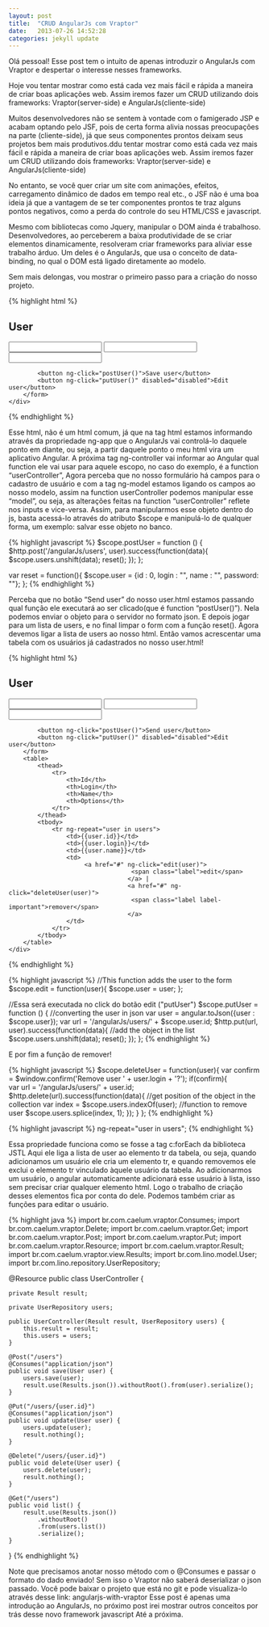 ```yaml
---
layout: post
title:  "CRUD AngularJs com Vraptor"
date:   2013-07-26 14:52:28
categories: jekyll update
---
```

<p>
Olá pessoal!
Esse post tem o intuito de apenas introduzir o AngularJs com Vraptor e despertar o interesse nesses frameworks.

Hoje vou tentar mostrar como está cada vez mais fácil e rápida a maneira de criar boas aplicações web. Assim iremos fazer um CRUD utilizando dois frameworks: Vraptor(server-side) e AngularJs(cliente-side)

<p>
Muitos desenvolvedores não se sentem à vontade com o famigerado JSP e acabam optando pelo JSF, pois de certa forma alivia nossas preocupações na parte (cliente-side), já que seus componentes prontos deixam seus projetos bem mais produtivos.ddu tentar mostrar como está cada vez mais fácil e rápida a maneira de criar boas aplicações web. Assim iremos fazer um CRUD utilizando dois frameworks: Vraptor(server-side) e AngularJs(cliente-side)

<p>
No entanto, se você quer criar um site com animações, efeitos, carregamento dinâmico de dados em tempo real etc., o JSF não é uma boa ideia já que a vantagem de se ter componentes prontos te traz alguns pontos negativos, como a perda do controle do seu HTML/CSS e javascript.


Mesmo com bibliotecas como Jquery, manipular o DOM ainda é trabalhoso. Desenvolvedores, ao perceberem a baixa produtividade de se criar elementos dinamicamente, resolveram criar frameworks para aliviar esse trabalho árduo. Um deles é o AngularJs, que usa o conceito de data-binding, no qual o DOM está ligado diretamente ao modelo.

Sem mais delongas, vou mostrar o primeiro passo para a criação do nosso projeto.
</p>

{% highlight html %}
<html ng-app>
<body ng-controller="userController">
<h2>User</h2>
    <div>
        <form class="form">
            <input type="hidden" value="" ng-model="user.id">
            <input type="text" ng-model="user.login">
            <input type="text" ng-model="user.name">
            <input type="password" ng-model="user.password">
 
            <button ng-click="postUser()">Save user</button>
            <button ng-click="putUser()" disabled="disabled">Edit user</button>
        </form>
    </div>
</body>
<script type="text/javascript" src="js/jquery-min.js"></script>
<script type="text/javascript" src="js/angular.min.js"></script>
<script type="text/javascript" src="js/userController.js"></script>
</html>
{% endhighlight %}

<p>
Esse html, não é um html comum, já que na tag html estamos informando através da propriedade ng-app que o AngularJs vai controlá-lo daquele ponto em diante, ou seja, a partir daquele ponto o meu html vira um aplicativo Angular.
A próxima tag ng-controller vai informar ao Angular qual function ele vai usar para aquele escopo, no caso do exemplo, é a function “userController”, Agora perceba que no nosso formulário há campos para o cadastro de usuário e com a tag ng-model estamos ligando os campos ao nosso modelo, assim na function userController podemos manipular esse “model”, ou seja, as alterações feitas na function “userController” reflete nos inputs e vice-versa.
Assim, para manipularmos esse objeto dentro do js, basta acessá-lo através do atributo $scope e manipulá-lo de qualquer forma, um exemplo: salvar esse objeto no banco.
</p>


{% highlight javascript %}
$scope.postUser = function () {
    $http.post('/angularJs/users', user).success(function(data){
        $scope.users.unshift(data);
        reset();
    });
};
 
var reset = function(){
    $scope.user = {id : 0, login : "", name : "", password: ""};
};
{% endhighlight %}


<p>
Perceba que no botão “Send user” do nosso user.html estamos passando qual função ele executará ao ser clicado(que é function “postUser()”). Nela podemos enviar o objeto para o servidor no formato json. E depois jogar para um lista de users, e no final limpar o form com a função reset(). Agora devemos ligar a lista de users ao nosso html. Então vamos acrescentar uma tabela com os usuários já cadastrados no nosso user.html!
</p>

{% highlight html %}
<html ng-app>
<body ng-controller="userController" style="margin-left: 20px">
<h2>User</h2>
	<div>
		<form class="form">
			<input type="hidden" value="" ng-model="user.id">
			<input type="text" ng-model="user.login">
			<input type="text" ng-model="user.name">
			<input type="password" ng-model="user.password">
 
			<button ng-click="postUser()">Send user</button>
			<button ng-click="putUser()" disabled="disabled">Edit user</button>
		</form>
		<table>
			<thead>
				<tr>
					<th>Id</th>
					<th>Login</th>
					<th>Name</th>
					<th>Options</th>
				</tr>
			</thead>
			<tbody>
				<tr ng-repeat="user in users">
					<td>{{user.id}}</td>
					<td>{{user.login}}</td>
					<td>{{user.name}}</td>
					<td>
					     <a href="#" ng-click="edit(user)">
	                  		          <span class="label">edit</span>
	                  	             </a> |
	                  	             <a href="#" ng-click="deleteUser(user)">
	                  		          <span class="label label-important">remover</span>
	                  	             </a>	
					</td>
				</tr>
			</tbody>
		</table>
	</div>
</body>
<script type="text/javascript" src="js/jquery-min.js"></script>
<script type="text/javascript" src="js/angular.min.js"></script>
<script type="text/javascript" src="js/userController.js"></script>
{% endhighlight %}


{% highlight javascript %}
//This function adds the user to the form
$scope.edit = function(user){
    $scope.user = user;
};
 
//Essa será executada no click do botão edit ("putUser")
$scope.putUser = function () {
    //converting the user in json
    var user = angular.toJson({user : $scope.user});
    var url = '/angularJs/users/' + $scope.user.id;
    $http.put(url, user).success(function(data){
        //add the object in the list
        $scope.users.unshift(data);
        reset();
    });
};
{% endhighlight %}


<p> E por fim a função de remover! </p>

{% highlight javascript %}
$scope.deleteUser = function(user){
    var confirm = $window.confirm('Remove user ' + user.login + '?');
    if(confirm){	
        var url = '/angularJs/users/' + user.id;
	$http.delete(url).success(function(data){
                //get position of the object in the collection
		var index = $scope.users.indexOf(user);
                //function to remove user
		$scope.users.splice(index, 1);
	});
    }
};
{% endhighlight %}


{% highlight javascript %}
ng-repeat="user in users";
{% endhighlight %}

<p>
Essa propriedade funciona como se fosse a tag c:forEach da biblioteca JSTL
Aqui ele liga a lista de user ao elemento tr da tabela, ou seja, quando adicionamos um usuário ele cria um elemento tr, e quando removemos ele exclui o elemento tr vinculado àquele usuário da tabela.
Ao adicionarmos um usuário, o angular automaticamente adicionará esse usuário à lista, isso sem precisar criar qualquer elemento html. Logo o trabalho de criação desses elementos fica por conta do dele.
Podemos também criar as funções para editar o usuário.
</p>

{% highlight java %}
import br.com.caelum.vraptor.Consumes;
import br.com.caelum.vraptor.Delete;
import br.com.caelum.vraptor.Get;
import br.com.caelum.vraptor.Post;
import br.com.caelum.vraptor.Put;
import br.com.caelum.vraptor.Resource;
import br.com.caelum.vraptor.Result;
import br.com.caelum.vraptor.view.Results;
import br.com.lino.model.User;
import br.com.lino.repository.UserRepository;
 
@Resource
public class UserController {
 
	private Result result;
 
	private UserRepository users;
 
	public UserController(Result result, UserRepository users) {
		this.result = result;
		this.users = users;
	}
 
	@Post("/users")
	@Consumes("application/json")
	public void save(User user) {
		users.save(user);
		result.use(Results.json()).withoutRoot().from(user).serialize();
	}
 
	@Put("/users/{user.id}")
	@Consumes("application/json")
	public void update(User user) {
		users.update(user);
		result.nothing();
	}
 
	@Delete("/users/{user.id}")
	public void delete(User user) {
		users.delete(user);
		result.nothing();
	}
 
	@Get("/users")
	public void list() {
		result.use(Results.json())
			.withoutRoot()
			.from(users.list())
			.serialize();
	}
 
}
{% endhighlight %}

<p>

Note que precisamos anotar nosso método com o @Consumes e passar o formato do dado enviado! Sem isso o Vraptor não saberá deserializar o json passado.
Você pode baixar o projeto que está no git e pode visualiza-lo através desse link: angularjs-with-vraptor
Esse post é apenas uma introdução ao AngularJs, no próximo post irei mostrar outros conceitos por trás desse novo framework javascript
Até a próxima.

</p>
